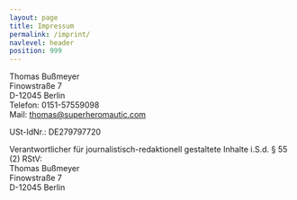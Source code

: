 ```yaml
---
layout: page
title: Impressum
permalink: /imprint/
navlevel: header
position: 999
---
```

Thomas Bußmeyer  
Finowstraße 7  
D-12045 Berlin  
Telefon: 0151-57559098  
Mail: thomas@superheromautic.com

USt-IdNr.: DE279797720

Verantwortlicher für journalistisch-redaktionell gestaltete Inhalte i.S.d. § 55 (2) RStV:  
Thomas Bußmeyer  
Finowstraße 7  
D-12045 Berlin
